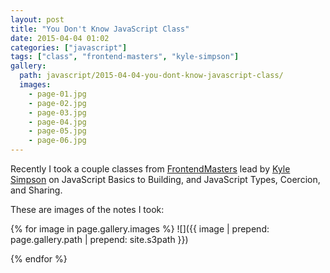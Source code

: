```yaml
---
layout: post
title: "You Don't Know JavaScript Class"
date: 2015-04-04 01:02
categories: ["javascript"]
tags: ["class", "frontend-masters", "kyle-simpson"]
gallery:
  path: javascript/2015-04-04-you-dont-know-javascript-class/
  images:
    - page-01.jpg
    - page-02.jpg
    - page-03.jpg
    - page-04.jpg
    - page-05.jpg
    - page-06.jpg
---
```

Recently I took a couple classes from
[FrontendMasters](http://www.frontendmasters.com) lead by [Kyle
Simpson](http://getify.me/) on JavaScript Basics to Building, and
JavaScript Types, Coercion, and Sharing.

These are images of the notes I took:

{% for image in page.gallery.images %}
![]({{ image | prepend: page.gallery.path | prepend: site.s3path }})

{% endfor %}
